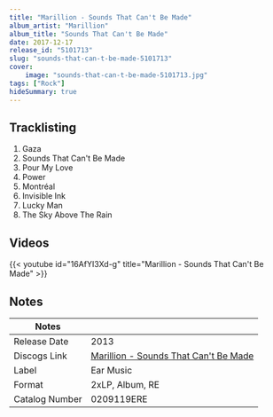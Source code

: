 ```yaml
---
title: "Marillion - Sounds That Can't Be Made"
album_artist: "Marillion"
album_title: "Sounds That Can't Be Made"
date: 2017-12-17
release_id: "5101713"
slug: "sounds-that-can-t-be-made-5101713"
cover:
    image: "sounds-that-can-t-be-made-5101713.jpg"
tags: ["Rock"]
hideSummary: true
---
```


## Tracklisting
1. Gaza
2. Sounds That Can't Be Made
3. Pour My Love
4. Power
5. Montréal
6. Invisible Ink
7. Lucky Man
8. The Sky Above The Rain

## Videos
{{< youtube id="16AfYI3Xd-g" title="Marillion - Sounds That Can't Be Made" >}}

## Notes

| Notes          |             |
| ---------------| ----------- |
| Release Date   | 2013 |
| Discogs Link   | [Marillion - Sounds That Can't Be Made](https://www.discogs.com/release/5101713) |
| Label          | Ear Music |
| Format         | 2xLP, Album, RE |
| Catalog Number | 0209119ERE |

